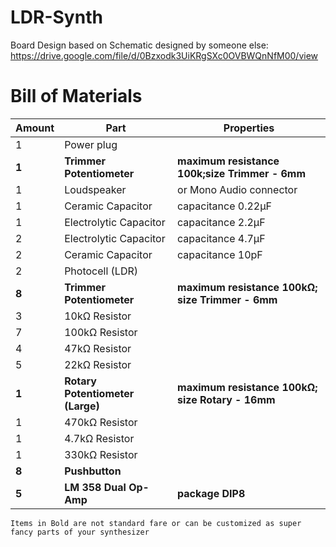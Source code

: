 # LDR-Synth
Board Design based on Schematic designed by someone else:
https://drive.google.com/file/d/0Bzxodk3UiKRgSXc0OVBWQnNfM00/view

# Bill of Materials
|Amount|Part|Properties|
|---|---|---|
|1|Power plug||
|**1**|**Trimmer Potentiometer**|**maximum resistance 100k;size Trimmer - 6mm**|
|1|Loudspeaker|or Mono Audio connector| 	
|1|Ceramic Capacitor|capacitance 0.22µF|
|1|Electrolytic Capacitor|capacitance 2.2µF|
|2|Electrolytic Capacitor|capacitance 4.7µF|
|2|Ceramic Capacitor|capacitance 10pF|
|2|Photocell (LDR)||
|**8**|**Trimmer Potentiometer**|**maximum resistance 100kΩ; size Trimmer - 6mm**|
|3|10kΩ Resistor||
|7|100kΩ Resistor||
|4|47kΩ Resistor||
|5|22kΩ Resistor||
|**1**|**Rotary Potentiometer (Large)**|**maximum resistance 100kΩ; size Rotary - 16mm**|
|1|470kΩ Resistor||
|1|4.7kΩ Resistor||
|1|330kΩ Resistor||
|**8**|**Pushbutton**||
|**5**|**LM 358 Dual Op-Amp**|**package DIP8**|

``Items in Bold are not standard fare or can be customized as super fancy parts of your synthesizer``
